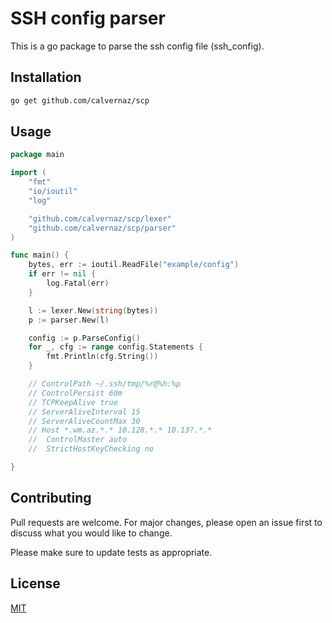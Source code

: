 # SSH config parser

This is a go package to parse the ssh config file (ssh_config).

## Installation

```bash
go get github.com/calvernaz/scp
```

## Usage 
[embedmd]:# (example/example.go)
```go
package main

import (
	"fmt"
	"io/ioutil"
	"log"

	"github.com/calvernaz/scp/lexer"
	"github.com/calvernaz/scp/parser"
)

func main() {
	bytes, err := ioutil.ReadFile("example/config")
	if err != nil {
		log.Fatal(err)
	}

	l := lexer.New(string(bytes))
	p := parser.New(l)

	config := p.ParseConfig()
	for _, cfg := range config.Statements {
		fmt.Println(cfg.String())
	}

	// ControlPath ~/.ssh/tmp/%r@%h:%p
	// ControlPersist 60m
	// TCPKeepAlive true
	// ServerAliveInterval 15
	// ServerAliveCountMax 30
	// Host *.wm.az.*.* 10.128.*.* 10.13?.*.*
	//  ControlMaster auto
	//  StrictHostKeyChecking no

}
```

## Contributing
Pull requests are welcome. For major changes, please open an issue first to discuss what you would like to change.

Please make sure to update tests as appropriate.

## License
[MIT](https://choosealicense.com/licenses/mit/)
